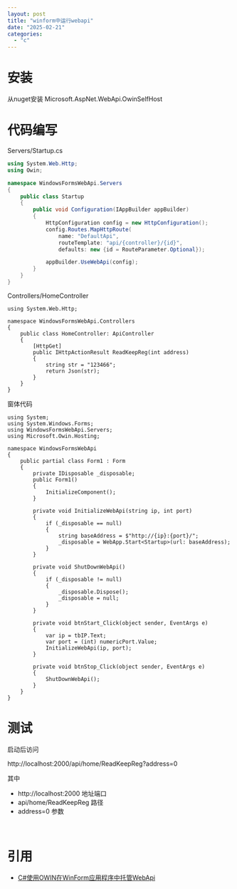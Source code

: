 ```yaml
---
layout: post
title: "winform中运行webapi"
date: "2025-02-21"
categories: 
  - "c"
---
```


# 安装

从nuget安装 Microsoft.AspNet.WebApi.OwinSelfHost

# 代码编写

Servers/Startup.cs

```c#
using System.Web.Http;
using Owin;

namespace WindowsFormsWebApi.Servers
{
    public class Startup
    {
        public void Configuration(IAppBuilder appBuilder)
        {
            HttpConfiguration config = new HttpConfiguration();
            config.Routes.MapHttpRoute(
                name: "DefaultApi",
                routeTemplate: "api/{controller}/{id}",
                defaults: new {id = RouteParameter.Optional});

            appBuilder.UseWebApi(config);
        }
    }
}
```

Controllers/HomeController

```
using System.Web.Http;

namespace WindowsFormsWebApi.Controllers
{
    public class HomeController: ApiController
    {
        [HttpGet]
        public IHttpActionResult ReadKeepReg(int address)
        {
            string str = "123466";
            return Json(str);
        }
    }
}
```

窗体代码

```
using System;
using System.Windows.Forms;
using WindowsFormsWebApi.Servers;
using Microsoft.Owin.Hosting;

namespace WindowsFormsWebApi
{
    public partial class Form1 : Form
    {
        private IDisposable _disposable;
        public Form1()
        {
            InitializeComponent();
        }

        private void InitializeWebApi(string ip, int port)
        {
            if (_disposable == null)
            {
                string baseAddress = $"http://{ip}:{port}/";
                _disposable = WebApp.Start<Startup>(url: baseAddress);
            }
        }

        private void ShutDownWebApi()
        {
            if (_disposable != null)
            {
                _disposable.Dispose();
                _disposable = null;
            }
        }

        private void btnStart_Click(object sender, EventArgs e)
        {
            var ip = tbIP.Text;
            var port = (int) numericPort.Value;
            InitializeWebApi(ip, port);
        }

        private void btnStop_Click(object sender, EventArgs e)
        {
            ShutDownWebApi();
        }
    }
}
```

# 测试

启动后访问

http://localhost:2000/api/home/ReadKeepReg?address=0

其中

- http://localhost:2000 地址端口
- api/home/ReadKeepReg 路径
- address=0 参数

 

# 引用

- [C#使用OWIN在WinForm应用程序中托管WebApi](https://zhuanlan.zhihu.com/p/517975190)

